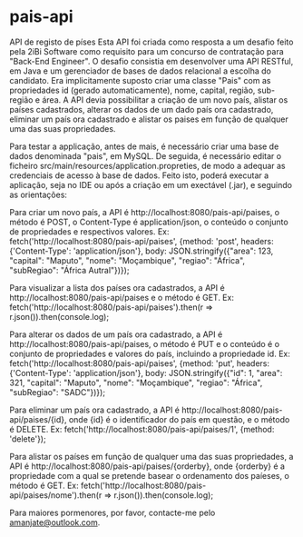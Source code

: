 # pais-api
API de registo de píses
Esta API foi criada como resposta a um desafio feito pela 2iBi Software como requisito para um concurso de contratação para "Back-End Engineer".
O desafio consistia em desenvolver uma API RESTful, em Java e um gerenciador de bases de dados relacional a escolha do candidato.
Era implicitamente suposto criar uma classe "Pais" com as propriedades id (gerado automaticamente), nome, capital, região, sub-região e área.
A API devia possibilitar a criação de um novo país, alistar os países cadastrados, alterar os dados de um dado país ora cadastrado, eliminar um país ora cadastrado e alistar os paises em função de qualquer uma das suas propriedades.

Para testar a applicação, antes de mais, é necessário criar uma base de dados denominada "pais", em MySQL. De seguida, é necessário editar o ficheiro src/main/resources/application.propreties, de modo a adequar as credenciais de acesso à base de dados.
Feito isto, poderá executar a aplicação, seja no IDE ou após a criação em um exectável (.jar), e seguindo as orientações:

Para criar um novo país, a API é http://localhost:8080/pais-api/paises, o método é POST, o Content-Type é application/json, o conteúdo o conjunto de propriedades e respectivos valores.
Ex: fetch('http://localhost:8080/pais-api/paises', {method: 'post', headers: {'Content-Type': 'application/json'}, body: JSON.stringify({"area": 123, "capital": "Maputo", "nome": "Moçambique", "regiao": "África", "subRegiao": "África Autral"})});

Para visualizar a lista dos países ora cadastrados, a API é http://localhost:8080/pais-api/paises e o método é GET.
Ex: fetch('http://localhost:8080/pais-api/paises').then(r => r.json()).then(console.log);

Para alterar os dados de um país ora cadastrado, a API é http://localhost:8080/pais-api/paises, o método é PUT e o conteúdo é o conjunto de propriedades e valores do país, incluindo a propriedade id.
Ex: fetch('http://localhost:8080/pais-api/paises', {method: 'put', headers: {'Content-Type': 'application/json'}, body: JSON.stringify({"id": 1, "area": 321, "capital": "Maputo", "nome": "Moçambique", "regiao": "África", "subRegiao": "SADC"})});

Para eliminar um país ora cadastrado, a API é http://localhost:8080/pais-api/paises/{id}, onde {id} é o identificador do país em questão, e o método é DELETE.
Ex: fetch('http://localhost:8080/pais-api/paises/1', {method: 'delete'});

Para alistar os países em função de qualquer uma das suas propriedades, a API é http://localhost:8080/pais-api/paises/{orderby}, onde {orderby} é a propriedade com a qual se pretende basear o ordenamento dos paíeses, o método é GET.
Ex: fetch('http://localhost:8080/pais-api/paises/nome').then(r => r.json()).then(console.log);

Para maiores pormenores, por favor, contacte-me pelo amanjate@outlook.com.

